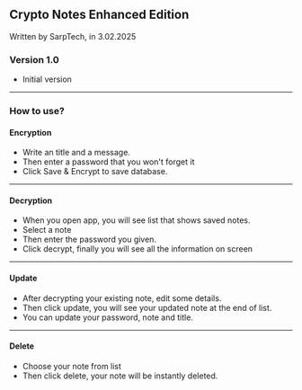 ## Crypto Notes Enhanced Edition
Written by SarpTech, in 3.02.2025

### Version 1.0
* Initial version

----
### How to use?
#### Encryption

- Write an title and a message.
- Then enter a password that you won't forget it
- Click Save & Encrypt to save database.

----


#### Decryption

- When you open app, you will see list that shows saved notes.
- Select a note
- Then enter the password you given.
- Click decrypt, finally you will see all the information on screen


----

#### Update

- After decrypting your existing note, edit some details.
- Then click update, you will see your updated note at the end of list.
- You can update your password, note and title.

----

#### Delete

- Choose your note from list
- Then click delete, your note will be instantly deleted.